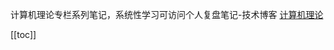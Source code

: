 计算机理论专栏系列笔记，系统性学习可访问个人复盘笔记-技术博客 [计算机理论 ](https://review-notes.top/algorithm/computer-theory)

[[toc]]

